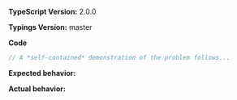 **TypeScript Version:** 2.0.0

**Typings Version:** master  

**Code**

```ts
// A *self-contained* demonstration of the problem follows...

```

**Expected behavior:**


**Actual behavior:** 
